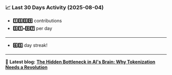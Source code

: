 <!--START_STATS-->
### 📈 Last 30 Days Activity (2025-08-04)  
- **1️⃣5️⃣5️⃣9️⃣** contributions  
- **5️⃣1️⃣•9️⃣7️⃣** per day
---
- **6️⃣5️⃣** day streak!
---
📝 **Latest blog:** [**The Hidden Bottleneck in AI's Brain: Why Tokenization Needs a Revolution**](https://andriak.com/blog/tokenization-revolution)
<!--END_STATS-->
